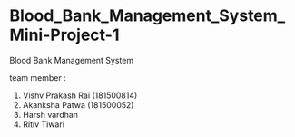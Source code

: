 # Blood_Bank_Management_System_Mini-Project-1
Blood Bank Management System

team member :
1. Vishv Prakash Rai (181500814)
2. Akanksha Patwa (181500052)
3. Harsh vardhan
4. Ritiv Tiwari
